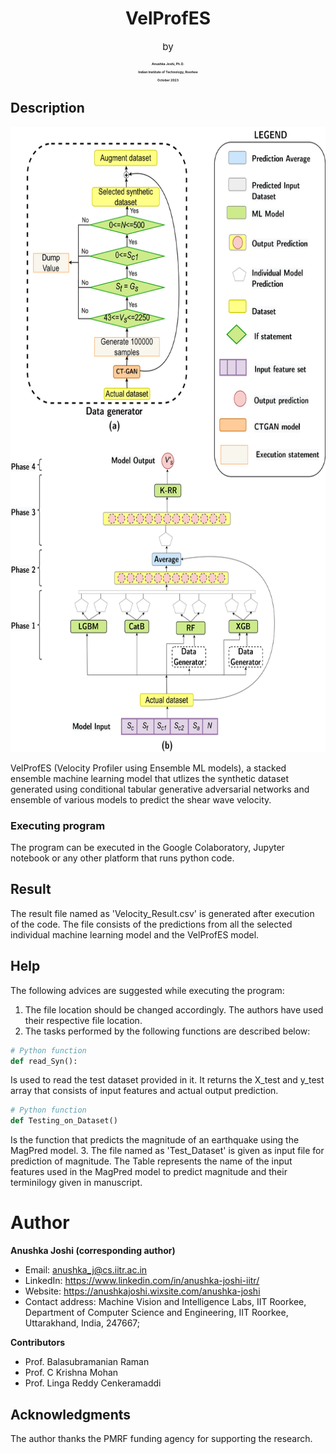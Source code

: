 


<h1 align="center">VelProfES</h1>

<p align="center" style="font-size: 15px;">by</p>

<h4 align="center" style="font-size: 5px; font-weight: bolder;">Anushka Joshi, Ph.D.</h4>

<h4 align="center" style="font-size: 5px; font-weight: bold;">Indian Institute of Technology, Roorkee</h4>

<h4 align="center" style="font-size: 5px; font-weight: bold;">October 2023</h4>


## Description

<p align="center">
<img src="Image/VelProfESArchitecture.jpg" alt="Model Architecture" width="600" height="1000">
</p>


VelProfES (Velocity Profiler using Ensemble ML models), a stacked ensemble machine learning model that utlizes the synthetic dataset generated using conditional tabular generative adversarial networks and ensemble of various models to predict the shear wave velocity.

### Executing program

The program can be executed in the Google Colaboratory, Jupyter notebook or any other platform that runs python code.

## Result
The result file named as 'Velocity_Result.csv' is generated after execution of the code. The file consists of the predictions from all the selected individual machine learning model and the VelProfES model.

## Help

The following advices are suggested while executing the program:
1. The file location should be changed accordingly. The authors have used their respective file location.
2. The tasks performed by the following functions are described below:
```python
# Python function
def read_Syn():
```
Is used to read the test dataset provided in it. It returns the X_test and y_test array that consists of input features and actual output prediction.
```python
# Python function
def Testing_on_Dataset()
```
Is the function that predicts the magnitude of an earthquake using the MagPred model.
3. The file named as 'Test_Dataset' is given as input file for prediction of magnitude. The Table represents the name of the input features used in the MagPred model to predict magnitude and their terminilogy given in manuscript.


# Author

**Anushka Joshi (corresponding author)**

- Email: anushka_j@cs.iitr.ac.in
- LinkedIn: https://www.linkedin.com/in/anushka-joshi-iitr/
- Website: https://anushkajoshi.wixsite.com/anushka-joshi
- Contact address: Machine Vision and Intelligence Labs, IIT Roorkee, 
  Department of Computer Science and Engineering, IIT Roorkee, 
  Uttarakhand, India, 247667; 

**Contributors**

- Prof. Balasubramanian Raman
- Prof. C Krishna Mohan
- Prof. Linga Reddy Cenkeramaddi

## Acknowledgments

The author thanks the PMRF funding agency for supporting the research.


